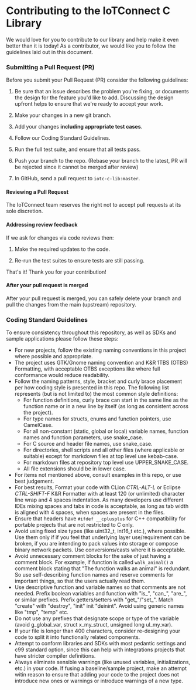 # Contributing to the IoTConnect C Library

We would love for you to contribute to our library and help make it even better than it is today!
As a contributor, we would like you to follow the guidelines laid out in this document. 

### Submitting a Pull Request (PR)

Before you submit your Pull Request (PR) consider the following guidelines:

1. Be sure that an issue describes the problem you're fixing, or documents the design for the feature you'd like to add.
   Discussing the design upfront helps to ensure that we're ready to accept your work.

1. Make your changes in a new git branch.

1. Add your changes **including appropriate test cases**.

1. Follow our Coding Standard Guidelines.

1. Run the full test suite, and ensure that all tests pass.

1. Push your branch to the repo. (Rebase your branch to the latest, PR will be rejected since it cannot be merged after review)

1. In GitHub, send a pull request to `iotc-c-lib:master`.

#### Reviewing a Pull Request

The IoTConnect team reserves the right not to accept pull requests at its sole discretion.

#### Addressing review feedback

If we ask for changes via code reviews then:

1. Make the required updates to the code.

1. Re-run the test suites to ensure tests are still passing.

That's it! Thank you for your contribution!

#### After your pull request is merged

After your pull request is merged, you can safely delete your branch and pull the changes from the main (upstream) repository.

### Coding Standard Guidelines

To ensure consistency throughout this repository, as well as SDKs and sample applications please follow these steps:

* For new projects, follow the existing naming conventions in this project where possible and appropriate.
* The project uses GTK/Gnome naming convention and K&R 1TBS (OTBS) Formatting, with acceptable OTBS exceptions like where full conformance would reduce readability.
* Follow the naming patterns, style, bracket and curly brace placement per how coding style is presented in this repo. The following list represents (but is not limited to) the most common style definitions:
   * For function definitions, curly brace can start in the same line as the function name or in a new line by itself (as long as consistent across the project).
   * For type names for structs, enums and function pointers, use CamelCase.
   * For all non-constant (static, global or local) variable names, function names and function parameters, use snake_case.
   * For C source and header file names, use snake_case.
   * For directories, shell scripts and all other files (where applicable or suitable) except for markdown files at top level use kebab-case.
   * For markdown files at repository top level use UPPER_SNAKE_CASE.
   * All file extensions should be in lower case.
* For items not mentioned above, consult examples in this repo, or use best judgement.
* For best results, Format your code with CLion *CTRL-ALT-L* or Eclipse *CTRL-SHIFT-F* K&R Formatter with at least 120 (or unlimited) character line wrap and 4 spaces indentation. As many developers use different IDEs mixing spaces and tabs in code is acceptable, as long as tab width is aligned with 4 spaces, when spaces are present in the files.
* Ensure that headers have ```#ifdef __cplusplus``` for C++ compatibility for portable projects that are not restricted to C only.
* Avoid using fixed size types (like uint32_t, int16_t etc.), where possible. Use them only if if you feel that underlying layer use/requirement can be broken, if you are intending to pack values into storage or compose binary network packets. Use conversions/casts where it is acceptable.
* Avoid unnecessary comment blocks for the sake of just having a comment block. For example, if function is called ```walk_animal()``` a comment block stating that "The function walks an animal" is redundant. So use self-describing function names and reserve comments for important things, so that the users actually read them.
* Use descriptive function and variable names so that comments are not needed. Prefix boolean variables and function with "is_", "can_", "are_", or similar prefixes. Prefix getters/setters with "get_"/"set_". Match "create" with "destroy", "init" init "deinint". Avoid using generic names like "tmp", "temp" etc.
* Do not use any prefixes that designate scope or type of the variable (avoid g_global_var, struct x_my_struct, unsigned long ul_my_var).
* If your file is longer than 400 characters, consider re-designing your code to split it into functionally related components.
* Attempt to conform libraries and SDKs with most pedantic settings and c99 standard option, since this can help with integrations projects that have stricter compiler definitions.
* Always eliminate sensible warnings (like unused variables, initializations, etc.) in your code. If fusing a baseline/sample project, make an attempt witin reason to ensure that adding your code to the project does not introduce new ones or warnings or introduce warnings of a new type.
